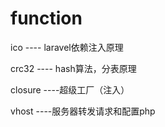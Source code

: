 # function
 
 
 ico ---- laravel依赖注入原理
 
 crc32 ---- hash算法，分表原理
 
 closure ----超级工厂（注入）
 
 
 vhost ----服务器转发请求和配置php
